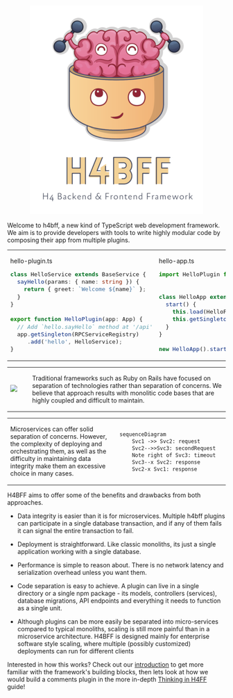 <center>

![H4BFF Logo](/assets/h4bff-logo.png)

</center>

Welcome to h4bff, a new kind of TypeScript web development framework. We aim is to provide developers with tools to
write highly modular code by composing their app from multiple plugins.

<style>
#intro code {
  font-size: 13px !important;
}
</style>

<table id="intro"><tr><td style="width: 50%;">

hello-plugin.ts

```typescript
class HelloService extends BaseService {
  sayHello(params: { name: string }) {
    return { greet: `Welcome ${name}` };
  }
}

export function HelloPlugin(app: App) {
  // Add `hello.sayHello` method at '/api'
  app.getSingleton(RPCServiceRegistry)
     .add('hello', HelloService);
}
```

</td><td>

hello-app.ts

```typescript
import HelloPlugin from './hello-plugin';


class HelloApp extends App {
  start() {
    this.load(HelloPlugin);
    this.getSingleton(HttpRouter).listen(8080);
  }
}

new HelloApp().start();
```

</td></tr></table>

<table><tr>
<td>

![](https://i.imgur.com/SOVCm1H.jpg)

</td><td style="width: 90%;">

Traditional frameworks such as Ruby on Rails have focused on separation of technologies rather than separation of
concerns. We believe that approach results with monolitic code bases that are highly coupled and difficult to maintain.

</td></tr></table>

<table border="0"><tr>
<td style="width: 50%;">

Microservices can offer solid separation of concerns. However, the complexity of deploying and orchestrating them, as
well as the difficulty in maintaining data integrity make them an excessive choice in many cases.

</td><td>

```mermaid
sequenceDiagram
    Svc1 ->> Svc2: request
    Svc2-->>Svc3: secondRequest
    Note right of Svc3: timeout
    Svc3--x Svc2: response
    Svc2-x Svc1: response
```

</td></tr></table>

H4BFF aims to offer some of the benefits and drawbacks from both approaches.

- Data integrity is easier than it is for microservices. Multiple h4bff plugins can participate in a single database transaction, and if any of them fails it can signal the entire transaction to fail.

- Deployment is straightforward. Like classic monoliths, its just a single application working with a single database.

- Performance is simple to reason about. There is no network latency and serialization overhead unless you want them.

- Code separation is easy to achieve. A plugin can live in a single directory or a single npm package - its models, controllers (services), database migrations, API endpoints and everything it needs to function as a single unit.

- Although plugins can be more easily be separated into micro-services compared to typical monoliths, scaling is still more painful than in a microservice architecture. H4BFF is designed mainly for enterprise software style scaling, where multiple (possibly customized) deployments can run for different clients

Interested in how this works? Check out our [introduction][intro] to get more familiar with the
framework's building blocks, then lets look at how we would build a comments plugin in the more
in-depth [Thinking in H4FF][tinh4bff] guide!

[intro]: 1-Guides/Introduction.md
[tinh4bff]: 1-Guides/Thinking-in-h4bff.md